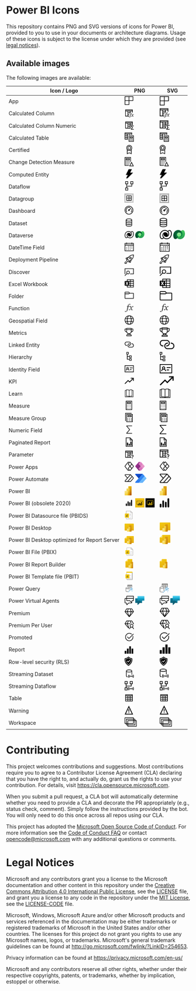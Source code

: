 # Power BI Icons

This repository contains PNG and SVG versions of icons for Power BI, provided to you to use in your documents or architecture diagrams.
Usage of these icons is subject to the license under which they are provided (see [legal notices](#legal-notices)).

## Available images
The following images are available:

|Icon / Logo|PNG|SVG|
|--|--|--|
|App|<a href="PNG/App.png"><img src="PNG/App.png" height="25"/></a>|<a href="SVG/App.svg"><img src="SVG/App.svg" height="25"/></a>|
|Calculated Column|<a href="PNG/CalculatedColumn.png"><img src="PNG/CalculatedColumn.png" height="25"/></a>|<a href="SVG/CalculatedColumn.svg"><img src="SVG/CalculatedColumn.svg" height="25"/></a>|
|Calculated Column Numeric|<a href="PNG/CalculatedColumnNumeric.png"><img src="PNG/CalculatedColumnNumeric.png" height="25"/></a>|<a href="SVG/CalculatedColumnNumeric.svg"><img src="SVG/CalculatedColumnNumeric.svg" height="25"/></a>|
|Calculated Table|<a href="PNG/CalculatedTable.png"><img src="PNG/CalculatedTable.png" height="25"/></a>|<a href="SVG/CalculatedTable.svg"><img src="SVG/CalculatedTable.svg" height="25"/></a>|
|Certified|<a href="PNG/Certified.png"><img src="PNG/Certified.png" height="25"/></a>|<a href="SVG/Certified.svg"><img src="SVG/Certified.svg" height="25"/></a>|
|Change Detection Measure|<a href="PNG/ChangeDetectionMeasure.png"><img src="PNG/ChangeDetectionMeasure.png" height="25"/></a>|<a href="SVG/ChangeDetectionMeasure.svg"><img src="SVG/ChangeDetectionMeasure.svg" height="25"/></a>|
|Computed Entity|<a href="PNG/ComputedEntity.png"><img src="PNG/ComputedEntity.png" height="25"/></a>|<a href="SVG/ComputedEntity.svg"><img src="SVG/ComputedEntity.svg" height="25"/></a>|
|Dataflow|<a href="PNG/Dataflow.png"><img src="PNG/Dataflow.png" height="25"/></a>|<a href="SVG/Dataflow.svg"><img src="SVG/Dataflow.svg" height="25"/></a>|
|Datagroup|<a href="PNG/Datagroup.png"><img src="PNG/Datagroup.png" height="25"/></a>|<a href="SVG/Datagroup.svg"><img src="SVG/Datagroup.svg" height="25"/></a>|
|Dashboard|<a href="PNG/Dashboard.png"><img src="PNG/Dashboard.png" height="25"/></a>|<a href="SVG/Dashboard.svg"><img src="SVG/Dashboard.svg" height="25"/></a>|
|Dataset|<a href="PNG/Dataset.png"><img src="PNG/Dataset.png" height="25"/></a>|<a href="SVG/Dataset.svg"><img src="SVG/Dataset.svg" height="25"/></a>|
|Dataverse|<a href="PNG/Dataverse.png"><img src="PNG/Dataverse.png" height="25"/></a>&nbsp;<a href="PNG/Dataverse-Colored.png"><img src="PNG/Dataverse-Colored.png" height="25"/></a>|<a href="SVG/Dataverse.svg"><img src="SVG/Dataverse.svg" height="25"/></a>&nbsp;<a href="SVG/Dataverse-Colored.svg"><img src="SVG/Dataverse-Colored.svg" height="25"/></a>|
|DateTime Field|<a href="PNG/DateTimeField.png"><img src="PNG/DateTimeField.png" height="25"/></a>|<a href="SVG/DateTimeField.svg"><img src="SVG/DateTimeField.svg" height="25"/></a>|
|Deployment Pipeline|<a href="PNG/DeploymentPipeline.png"><img src="PNG/DeploymentPipeline.png" height="25"/></a>|<a href="SVG/DeploymentPipeline.svg"><img src="SVG/DeploymentPipeline.svg" height="25"/></a>|
|Discover|<a href="PNG/Discover.png"><img src="PNG/Discover.png" height="25"/></a>|<a href="SVG/Discover.svg"><img src="SVG/Discover.svg" height="25"/></a>|
|Excel Workbook|<a href="PNG/ExcelWorkbook.png"><img src="PNG/ExcelWorkbook.png" height="25"/></a>|<a href="SVG/ExcelWorkbook.svg"><img src="SVG/ExcelWorkbook.svg" height="25"/></a>|
|Folder|<a href="PNG/Folder.png"><img src="PNG/Folder.png" height="25"/></a>|<a href="SVG/Folder.svg"><img src="SVG/Folder.svg" height="25"/></a>|
|Function|<a href="PNG/Function.png"><img src="PNG/Function.png" height="25"/></a>|<a href="SVG/Function.svg"><img src="SVG/Function.svg" height="25"/></a>|
|Geospatial Field|<a href="PNG/GeospatialField.png"><img src="PNG/GeospatialField.png" height="25"/></a>|<a href="SVG/GeospatialField.svg"><img src="SVG/GeospatialField.svg" height="25"/></a>|
|Metrics|<a href="PNG/Metrics.png"><img src="PNG/Metrics.png" height="25"/></a>|<a href="SVG/Metrics.svg"><img src="SVG/Metrics.svg" height="25"/></a>|
|Linked Entity|<a href="PNG/LinkedEntity.png"><img src="PNG/LinkedEntity.png" height="25"/></a>|<a href="SVG/LinkedEntity.svg"><img src="SVG/LinkedEntity.svg" height="25"></a>|
|Hierarchy|<a href="PNG/Hierarchy.png"><img src="PNG/Hierarchy.png" height="25"/></a>|<a href="SVG/Hierarchy.svg"><img src="SVG/Hierarchy.svg" height="25"/></a>|
|Identity Field|<a href="PNG/IdentityField.png"><img src="PNG/IdentityField.png" height="25"/></a>|<a href="SVG/IdentityField.svg"><img src="SVG/IdentityField.svg" height="25"/></a>|
|KPI|<a href="PNG/KPI.png"><img src="PNG/KPI.png" height="25"/></a>|<a href="SVG/KPI.svg"><img src="SVG/KPI.svg" height="25"/></a>|
|Learn|<a href="PNG/Learn.png"><img src="PNG/Learn.png" height="25"/></a>|<a href="SVG/Learn.svg"><img src="SVG/Learn.svg" height="25"/></a>|
|Measure|<a href="PNG/Measure.png"><img src="PNG/Measure.png" height="25"/></a>|<a href="SVG/Measure.svg"><img src="SVG/Measure.svg" height="25"/></a>|
|Measure Group|<a href="PNG/MeasureGroup.png"><img src="PNG/MeasureGroup.png" height="25"/></a>|<a href="SVG/MeasureGroup.svg"><img src="SVG/MeasureGroup.svg" height="25"/></a>|
|Numeric Field|<a href="PNG/NumericField.png"><img src="PNG/NumericField.png" height="25"/></a>|<a href="SVG/NumericField.svg"><img src="SVG/NumericField.svg" height="25"/></a>|
|Paginated Report|<a href="PNG/PaginatedReport.png"><img src="PNG/PaginatedReport.png" height="25"/></a>|<a href="SVG/PaginatedReport.svg"><img src="SVG/PaginatedReport.svg" height="25"/></a>|
|Parameter|<a href="PNG/Parameter.png"><img src="PNG/Parameter.png" height="25"/></a>|<a href="SVG/Parameter.svg"><img src="SVG/Parameter.svg" height="25"/></a>|
|Power Apps|<a href="PNG/PowerApps.png"><img src="PNG/PowerApps.png" height="25"/></a>&nbsp;<a href="PNG/PowerApps-Colored.png"><img src="PNG/PowerApps-Colored.png" height="25"/></a>|<a href="SVG/PowerApps.svg"><img src="SVG/PowerApps.svg" height="25"/></a>|
|Power Automate|<a href="PNG/PowerAutomate.png"><img src="PNG/PowerAutomate.png" height="25"/></a>&nbsp;<a href="PNG/PowerAutomate-Colored.png"><img src="PNG/PowerAutomate-Colored.png" height="25"/></a>|<a href="SVG/PowerAutomate.svg"><img src="SVG/PowerAutomate.svg" height="25"/></a>|
|Power BI|<a href="PNG/PowerBI.png"><img src="PNG/PowerBI.png" height="25"/></a>|<a href="SVG/PowerBI.svg"><img src="SVG/PowerBI.svg" height="25"/></a>|
|Power BI (obsolete 2020)|<a href="PNG/IconObsolete2020.png"><img src="PNG/IconObsolete2020.png" height="25"/></a>&nbsp;<a href="PNG/IconObsolete2020Black.png"><img src="PNG/IconObsolete2020Black.png" height="25"/></a>&nbsp;<a href="PNG/IconObsolete2020Yellow.png"><img src="PNG/IconObsolete2020Yellow.png" height="25"/></a>|<a href="SVG/IconObsolete2020.svg"><img src="SVG/IconObsolete2020.svg" height="25"/></a>|
|Power BI Datasource file (PBIDS)|<a href="PNG/pbids.png"><img src="PNG/pbids.png" height="25"/></a>||
|Power BI Desktop|<a href="PNG/Desktop.png"><img src="PNG/Desktop.png" height="25"/></a>|<a href="SVG/Desktop.svg"><img src="SVG/Desktop.svg" height="25"/></a>|
|Power BI Desktop optimized for Report Server|<a href="PNG/DesktopRS.png"><img src="PNG/DesktopRS.png" height="25"/></a>|<a href="SVG/DesktopRS.svg"><img src="SVG/DesktopRS.svg" height="25"/></a>|
|Power BI File (PBIX)|<a href="PNG/pbix.png"><img src="PNG/pbix.png" height="25"/></a>||
|Power BI Report Builder|<a href="PNG/ReportBuilder.png"><img src="PNG/ReportBuilder.png" height="25"/></a>|<a href="SVG/ReportBuilder.svg"><img src="SVG/ReportBuilder.svg" height="25"/></a>|
|Power BI Template file (PBIT)|<a href="PNG/pbit.png"><img src="PNG/pbit.png" height="25"/></a>||
|Power Query|<a href="PNG/PowerQuery-Colored.png"><img src="PNG/PowerQuery-Colored.png" height="25"/></a>|<a href="SVG/PowerQuery-Colored.svg"><img src="SVG/PowerQuery-Colored.svg" height="25"/></a>|
|Power Virtual Agents|<a href="PNG/PowerVirtualAgents.png"><img src="PNG/PowerVirtualAgents.png" height="25"/></a>&nbsp;<a href="PNG/PowerVirtualAgents-Colored.png"><img src="PNG/PowerVirtualAgents-Colored.png" height="25"/></a>|<a href="SVG/PowerVirtualAgents.svg"><img src="SVG/PowerVirtualAgents.svg" height="25"/></a>&nbsp;<a href="SVG/PowerVirtualAgents-Colored.svg"><img src="SVG/PowerVirtualAgents-Colored.svg" height="25"/></a>|
|Premium|<a href="PNG/Premium.png"><img src="PNG/Premium.png" height="25"/></a>|<a href="SVG/Premium.svg"><img src="SVG/Premium.svg" height="25"/></a>|
|Premium Per User|<a href="PNG/PremiumPerUser.png"><img src="PNG/PremiumPerUser.png" height="25"/></a>|<a href="SVG/PremiumPerUser.svg"><img src="SVG/PremiumPerUser.svg" height="25"/></a>|
|Promoted|<a href="PNG/Promoted.png"><img src="PNG/Promoted.png" height="25"/></a>|<a href="SVG/Promoted.svg"><img src="SVG/Promoted.svg" height="25"/></a>|
|Report|<a href="PNG/Report.png"><img src="PNG/Report.png" height="25"/></a>|<a href="SVG/Report.svg"><img src="SVG/Report.svg" height="25"/></a>|
|Row-level security (RLS)|<a href="PNG/RLS.png"><img src="PNG/RLS.png" height="25"/></a>|<a href="SVG/RLS.svg"><img src="SVG/RLS.svg" height="25"/></a>|
|Streaming Dataset|<a href="PNG/Streaming-Dataset.png"><img src="PNG/Streaming-Dataset.png" height="25"/></a>|<A href="SVG/Streaming-Dataset.svg"><img src="SVG/Streaming-Dataset.svg" height="25"/></a>|
|Streaming Dataflow|<a href="PNG/StreamingDataflow.png"><img src="PNG/StreamingDataflow.png" height="25"/></a>|<a href="SVG/StreamingDataflow.svg"><img src="SVG/StreamingDataflow.svg" height="25"/></a>|
|Table|<a href="PNG/Table.png"><img src="PNG/Table.png" height="25"/></a>|<a href="SVG/Table.svg"><img src="SVG/Table.svg" height="25"/></a>|
|Warning|<a href="PNG/Warning.png"><img src="PNG/Warning.png" height="25"/></a>|<a href="SVG/Warning.svg"><img src="SVG/Warning.svg" height="25"/></a>|
|Workspace|<a href="PNG/Workspace.png"><img src="PNG/Workspace.png" height="25"/></a>|<a href="SVG/Workspace.svg"><img src="SVG/Workspace.svg" height="25"/></a>|

# Contributing


This project welcomes contributions and suggestions.  Most contributions require you to agree to a
Contributor License Agreement (CLA) declaring that you have the right to, and actually do, grant us
the rights to use your contribution. For details, visit https://cla.opensource.microsoft.com.

When you submit a pull request, a CLA bot will automatically determine whether you need to provide
a CLA and decorate the PR appropriately (e.g., status check, comment). Simply follow the instructions
provided by the bot. You will only need to do this once across all repos using our CLA.

This project has adopted the [Microsoft Open Source Code of Conduct](https://opensource.microsoft.com/codeofconduct/).
For more information see the [Code of Conduct FAQ](https://opensource.microsoft.com/codeofconduct/faq/) or
contact [opencode@microsoft.com](mailto:opencode@microsoft.com) with any additional questions or comments.

# Legal Notices

Microsoft and any contributors grant you a license to the Microsoft documentation and other content
in this repository under the [Creative Commons Attribution 4.0 International Public License](https://creativecommons.org/licenses/by/4.0/legalcode),
see the [LICENSE](LICENSE) file, and grant you a license to any code in the repository under the [MIT License](https://opensource.org/licenses/MIT), see the
[LICENSE-CODE](LICENSE-CODE) file.

Microsoft, Windows, Microsoft Azure and/or other Microsoft products and services referenced in the documentation
may be either trademarks or registered trademarks of Microsoft in the United States and/or other countries.
The licenses for this project do not grant you rights to use any Microsoft names, logos, or trademarks.
Microsoft's general trademark guidelines can be found at http://go.microsoft.com/fwlink/?LinkID=254653.

Privacy information can be found at https://privacy.microsoft.com/en-us/

Microsoft and any contributors reserve all other rights, whether under their respective copyrights, patents,
or trademarks, whether by implication, estoppel or otherwise.
